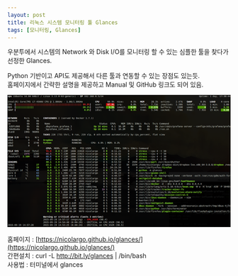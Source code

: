 ```yaml
---
layout: post
title: 리눅스 시스템 모니터링 툴 Glances
tags: [모니터링, Glances]
---
```


우분투에서 시스템의 Network 와 Disk I/O를 모니터링 할 수 있는 심플한 툴을 찾다가 선정한 Glances.

Python 기반이고 API도 제공해서 다른 툴과 연동할 수 있는 장점도 있는듯.  
홈페이지에서 간략한 설명을 제공하고 Manual 및 GitHub 링크도 되어 있음.

![glances](/img/glances.png)

홈페이지 : [https://nicolargo.github.io/glances/](https://nicolargo.github.io/glances/)  
간편설치 : curl -L http://bit.ly/glances | /bin/bash  
사용법 : 터미널에서 glances  